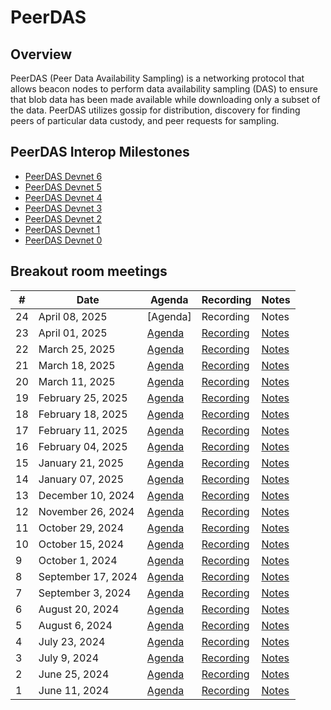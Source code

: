# PeerDAS

## Overview
PeerDAS (Peer Data Availability Sampling) is a networking protocol that allows beacon nodes to perform data availability sampling (DAS) to ensure that blob data has been made available while downloading only a subset of the data. PeerDAS utilizes gossip for distribution, discovery for finding peers of particular data custody, and peer requests for sampling.

## PeerDAS Interop Milestones
- [PeerDAS Devnet 6](https://notes.ethereum.org/@ethpandaops/peerdas-devnet-6)
- [PeerDAS Devnet 5](https://notes.ethereum.org/@ethpandaops/peerdas-devnet-5)
- [PeerDAS Devnet 4](https://notes.ethereum.org/@ethpandaops/peerdas-devnet-4)
- [PeerDAS Devnet 3](https://notes.ethereum.org/@ethpandaops/peerdas-devnet-3)
- [PeerDAS Devnet 2](https://notes.ethereum.org/@ethpandaops/peerdas-devnet-2)
- [PeerDAS Devnet 1](https://notes.ethereum.org/@ethpandaops/peerdas-devnet-1)
- [PeerDAS Devnet 0](https://notes.ethereum.org/@ethpandaops/peerdas-devnet-0)

## Breakout room meetings

| # | Date | Agenda | Recording | Notes |
| -- | --| -- | -- | -- |
| 24 | April 08, 2025| [Agenda] | Recording | Notes |
| 23 | April 01, 2025| [Agenda](https://github.com/ethereum/pm/issues/1415) | [Recording](https://youtu.be/RdzhIoZprl0) | [Notes](https://github.com/ethereum/pm/blob/master/Breakout-Room-Meetings/PeerDAS/Meeting%2023.md) |
| 22 | March 25, 2025| [Agenda](https://github.com/ethereum/pm/issues/1401) | [Recording](https://youtu.be/HZVGsR2ZcvQ) | [Notes](https://github.com/ethereum/pm/blob/master/Breakout-Room-Meetings/PeerDAS/Meeting%2022.md) |
| 21 | March 18, 2025| [Agenda](https://github.com/ethereum/pm/issues/1364) | [Recording](https://youtu.be/y_oEIrw_AaA) | [Notes](https://github.com/ethereum/pm/blob/master/Breakout-Room-Meetings/PeerDAS/Meeting%2021.md) |
| 20 | March 11, 2025| [Agenda](https://github.com/ethereum/pm/issues/1326) | [Recording](https://youtu.be/KUJdoDPado8) | [Notes](https://github.com/ethereum/pm/blob/master/Breakout-Room-Meetings/PeerDAS/Meeting%2020.md) |
| 19 | February 25, 2025| [Agenda](https://github.com/ethereum/pm/issues/1303) | [Recording](https://youtu.be/NGgQuRoiHNo) | [Notes](https://github.com/ethereum/pm/blob/master/Breakout-Room-Meetings/PeerDAS/Meeting%2019.md) |
| 18 | February 18, 2025| [Agenda](https://github.com/ethereum/pm/issues/1295) | [Recording](https://youtu.be/mzK83JuvbAA) | [Notes](https://github.com/ethereum/pm/blob/master/Breakout-Room-Meetings/PeerDAS/Meeting%2018.md) |
| 17 | February 11, 2025| [Agenda](https://github.com/ethereum/pm/issues/1284) | [Recording](https://youtu.be/Hd3rs1OEXGg) | [Notes](https://github.com/ethereum/pm/blob/master/Breakout-Room-Meetings/PeerDAS/Meeting%2017.md) |
| 16 | February 04, 2025| [Agenda](https://github.com/ethereum/pm/issues/1259) | [Recording](https://youtu.be/Y1tWb1EUATY) | [Notes](https://github.com/ethereum/pm/blob/master/Breakout-Room-Meetings/PeerDAS/Meeting%2016.md) |
| 15 | January 21, 2025| [Agenda](https://github.com/ethereum/pm/issues/1240) | [Recording](https://youtu.be/wwqqmvQJx2E) | [Notes](https://github.com/ethereum/pm/blob/master/Breakout-Room-Meetings/PeerDAS/Meeting%2015.md) |
|14| January 07, 2025 | [Agenda](https://github.com/ethereum/pm/issues/1236) | [Recording](https://youtu.be/0QfCxSbhRk8) | [Notes](https://github.com/ethereum/pm/blob/master/Breakout-Room-Meetings/PeerDAS/Meeting%2014.md)|
|13| December 10, 2024 | [Agenda](https://github.com/ethereum/pm/issues/1202) | [Recording](https://youtu.be/Wj8OywbCMtk) | [Notes](https://github.com/ethereum/pm/blob/master/Breakout-Room-Meetings/PeerDAS/Meeting%2013.md)|
|12| November 26, 2024 | [Agenda](https://github.com/ethereum/pm/issues/1193) | [Recording](https://youtu.be/vVACJNHA3tY) | [Notes](https://github.com/ethereum/pm/blob/master/Breakout-Room-Meetings/PeerDAS/Meeting%2012.md)|
|11| October 29, 2024 | [Agenda](https://github.com/ethereum/pm/issues/1183) | [Recording](https://youtu.be/QBNPQhDYgcY) | [Notes](https://github.com/ethereum/pm/blob/master/Breakout-Room-Meetings/PeerDAS/Meeting%2011.md)|
|10| October 15, 2024 | [Agenda](https://github.com/ethereum/pm/issues/1179) | [Recording](https://youtu.be/o2hpnJBjSyw) | [Notes](https://github.com/ethereum/pm/blob/master/Breakout-Room-Meetings/PeerDAS/Meeting%2010.md)|
|9| October 1, 2024 | [Agenda](https://github.com/ethereum/pm/issues/1155) | [Recording](https://youtu.be/v5BWEX4FYnw) | [Notes](https://github.com/ethereum/pm/blob/master/Breakout-Room-Meetings/PeerDAS/Meeting%2009.md)|
|8| September 17, 2024 | [Agenda](https://github.com/ethereum/pm/issues/1145) | [Recording](https://youtu.be/UYUJCbDf6po) | [Notes](https://github.com/ethereum/pm/blob/master/Breakout-Room-Meetings/PeerDAS/Meeting%2008.md)|
|7| September 3, 2024 | [Agenda](https://github.com/ethereum/pm/issues/1139) | [Recording](https://youtu.be/3UaTXEM1J_w) | [Notes](https://github.com/ethereum/pm/blob/master/Breakout-Room-Meetings/PeerDAS/Meeting%2007.md)|
|6| August 20, 2024 | [Agenda](https://github.com/ethereum/pm/issues/1136) | [Recording](https://youtu.be/szACus93VNU) | [Notes](https://github.com/ethereum/pm/blob/master/Breakout-Room-Meetings/PeerDAS/Meeting%2006.md)|
|5| August 6, 2024 | [Agenda](https://github.com/ethereum/pm/issues/1114) | [Recording](https://www.youtube.com/scOJSLiMFy4) | [Notes](https://github.com/ethereum/pm/blob/master/Breakout-Room-Meetings/PeerDAS/Meeting%2005.md)|
|4| July 23, 2024 | [Agenda](https://github.com/ethereum/pm/issues/1103) | [Recording](https://youtu.be/Rqd_DuPQMvg) | [Notes](https://github.com/ethereum/pm/blob/master/Breakout-Room-Meetings/PeerDAS/Meeting%2004.md)|
|3| July 9, 2024 | [Agenda](https://github.com/ethereum/pm/issues/1093) | [Recording](https://www.youtube.com/kr356fArKbI) | [Notes](https://github.com/ethereum/pm/blob/master/Breakout-Room-Meetings/PeerDAS/Meeting%2003.md)|
|2| June 25, 2024 | [Agenda](https://github.com/ethereum/pm/issues/1070) | [Recording](https://www.youtube.com/5U79hZOH4Uw) | [Notes](https://github.com/ethereum/pm/blob/master/Breakout-Room-Meetings/PeerDAS/Meeting%2002.md) |
|1| June 11, 2024 | [Agenda](https://github.com/ethereum/pm/issues/1059) | [Recording](https://youtu.be/P86Dr9ABGeg) | [Notes](https://github.com/ethereum/pm/blob/master/Breakout-Room-Meetings/PeerDAS/Meeting%2001.md) |
